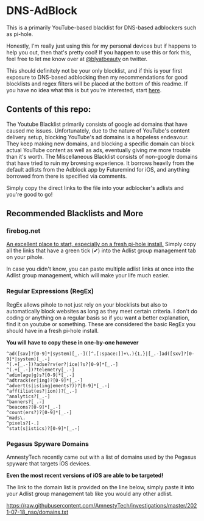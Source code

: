 # DNS-AdBlock
This is a primarily YouTube-based blacklist for DNS-based adblockers such as pi-hole.

Honestly, I'm really just using this for my personal devices but if happens to help you out, then that's pretty cool!
If you happen to use this or fork this, feel free to let me know over at [@blyatbeauty](https://twitter.com/blyatbeauty) on twitter. 

This should definitely not be your only blocklist, and if this is your first exposure to DNS-based adblocking then my recommendations for good blocklists and regex filters will be placed at the bottom of this readme. If you have no idea what this is but you're interested, start [here](https://www.youtube.com/watch?v=KBXTnrD_Zs4).

## Contents of this repo:

The Youtube Blacklist primarily consists of google ad domains that have caused me issues. Unfortunately, due to the nature of YouTube's content delivery setup, blocking YouTube's ad domains is a hopeless endeavour. They keep making new domains, and blocking a specific domain can block actual YouTube content as well as ads, eventually giving me more trouble than it's worth.
The Miscellaneous Blacklist consists of non-google domains that have tried to ruin my browsing experience. It borrows heavily from the default adlists from the Adblock app by Futuremind for iOS, and anything borrowed from there is specified via comments.

Simply copy the direct links to the file into your adblocker's adlists and you're good to go!



## Recommended Blacklists and More
### firebog.net
[An excellent place to start, especially on a fresh pi-hole install.](firebog.net)
Simply copy all the links that have a green tick (✔) into the Adlist group management tab on your pihole.

In case you didn't know, you can paste multiple adlist links at once into the Adlist group management, which will make your life much easier.

### Regular Expressions (RegEx)
RegEx allows pihole to not just rely on your blocklists but also to automatically block websites as long as they meet certain criteria.
I don't do coding or anything on a regular basis so if you want a better explanation, find it on youtube or something.
These are considered the basic RegEx you should have in a fresh pi-hole install.

**You will have to copy these in one-by-one however**

    ^ad([sxv]?[0-9]*|system)[_.-]([^.[:space:]]+\.){1,}|[_.-]ad([sxv]?[0-9]*|system)[_.-]
    ^(.+[_.-])?adse?rv(er?|ice)?s?[0-9]*[_.-]
    ^(.+[_.-])?telemetry[_.-]
    ^adim(age|g)s?[0-9]*[_.-]
    ^adtrack(er|ing)?[0-9]*[_.-]
    ^advert(s|is(ing|ements?))?[0-9]*[_.-]
    ^aff(iliat(es?|ion))?[_.-]
    ^analytics?[_.-]
    ^banners?[_.-]
    ^beacons?[0-9]*[_.-]
    ^count(ers?)?[0-9]*[_.-]
    ^mads\.
    ^pixels?[-.]
    ^stat(s|istics)?[0-9]*[_.-]

### Pegasus Spyware Domains
AmnestyTech recently came out with a list of domains used by the Pegasus spyware that targets iOS devices.

**Even the most recent versions of iOS are able to be targeted!**

The link to the domain list is provided on the line below, simply paste it into your Adlist group management tab like you would any other adlist.

https://raw.githubusercontent.com/AmnestyTech/investigations/master/2021-07-18_nso/domains.txt
